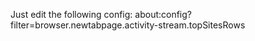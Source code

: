 Just edit the following config: about:config?filter=browser.newtabpage.activity-stream.topSitesRows
